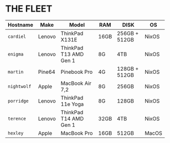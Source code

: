 # THE FLEET

| Hostname    | Make   | Model                  | RAM  | DISK          | OS    |
|-------------|--------|------------------------|------|---------------|-------|
| `cardiel`   | Lenovo | ThinkPad X131E         | 16GB | 256GB + 512GB | NixOS |
| `enigma`    | Lenovo | ThinkPad T13 AMD Gen 1 | 8G   | 4TB           | NixOS |
| `martin`    | Pine64 | Pinebook Pro           | 4G   | 128GB + 512GB | NixOS |
| `nightwolf` | Apple  | MacBook Air 7,2        | 8G   | 256GB         | NixOS |
| `porridge`  | Lenovo | ThinkPad 11e Yoga      | 8G   | 128GB         | NixOS |
| `terence`   | Lenovo | ThinkPad T14 AMD Gen 1 | 32GB | 4TB           | NixOS |
| `hexley`    | Apple  | MacBook Pro            | 16GB | 512GB         | MacOS |

